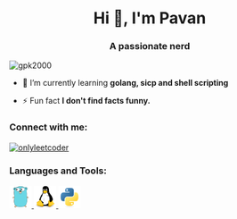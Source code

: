 <h1 align="center">Hi 👋, I'm Pavan</h1>
<h3 align="center">A passionate nerd</h3>

<p align="left"> <img src="https://komarev.com/ghpvc/?username=gpk2000&label=Profile%20views&color=0e75b6&style=flat" alt="gpk2000" /> </p>

- 🌱 I’m currently learning **golang, sicp and shell scripting**

- ⚡ Fun fact **I don't find facts funny.**

<h3 align="left">Connect with me:</h3>
<p align="left">
<a href="https://www.leetcode.com/onlyleetcoder" target="blank"><img align="center" src="https://raw.githubusercontent.com/rahuldkjain/github-profile-readme-generator/master/src/images/icons/Social/leet-code.svg" alt="onlyleetcoder" height="30" width="40" /></a>
</p>

<h3 align="left">Languages and Tools:</h3>
<p align="left"> <a href="https://golang.org" target="_blank"> <img src="https://raw.githubusercontent.com/devicons/devicon/master/icons/go/go-original.svg" alt="go" width="40" height="40"/> </a> <a href="https://www.linux.org/" target="_blank"> <img src="https://raw.githubusercontent.com/devicons/devicon/master/icons/linux/linux-original.svg" alt="linux" width="40" height="40"/> </a> <a href="https://www.python.org" target="_blank"> <img src="https://raw.githubusercontent.com/devicons/devicon/master/icons/python/python-original.svg" alt="python" width="40" height="40"/> </a> </p>
